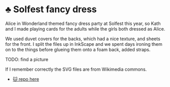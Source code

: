 # ♣ Solfest fancy dress

Alice in Wonderland themed fancy dress party at Solfest this year, so Kath and
I made playing cards for the adults while the girls both dressed as Alice.

We used duvet covers for the backs, which had a nice texture, and sheets for
the front. I split the files up in InkScape and we spent days ironing them on
to the things before glueing them onto a foam back, added straps.

TODO: find a picture

If I remember correctly the SVG files are from Wikimedia commons.

* [🐱 repo here](https://github.com/bitplane/playing-cards)

